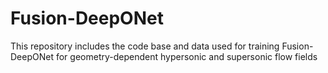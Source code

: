 # Fusion-DeepONet
This repository includes the code base and data used for training Fusion-DeepONet for geometry-dependent hypersonic and supersonic flow fields 
